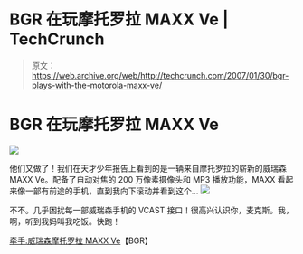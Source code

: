 # BGR 在玩摩托罗拉 MAXX Ve | TechCrunch

> 原文：<https://web.archive.org/web/http://techcrunch.com/2007/01/30/bgr-plays-with-the-motorola-maxx-ve/>

# BGR 在玩摩托罗拉 MAXX Ve

![](img/e8ef0b7949a99cac918ced68196b55a5.png)

他们又做了！我们在天才少年报告上看到的是一辆来自摩托罗拉的崭新的威瑞森 MAXX Ve。配备了自动对焦的 200 万像素摄像头和 MP3 播放功能，MAXX 看起来像一部有前途的手机，直到我向下滚动并看到这个…
 ![](img/2e06067e0586f43a3d33beb698f5e6e0.png)

不不。几乎困扰每一部威瑞森手机的 VCAST 接口！很高兴认识你，麦克斯。我，啊，听到我妈叫我吃饭。快跑！

[牵手:威瑞森摩托罗拉 MAXX Ve](https://web.archive.org/web/20130628174957/http://www.boygeniusreport.com/2007/01/29/hands-on-verizon-motorola-maxx/)【BGR】